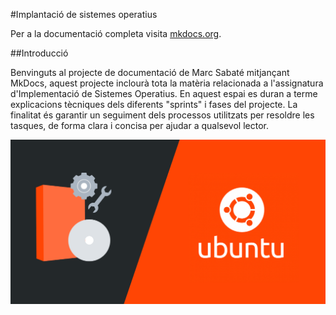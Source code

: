 #Implantació de sistemes operatius

Per a la documentació completa visita [mkdocs.org](https://www.mkdocs.org).

##Introducció

Benvinguts al projecte de documentació de Marc Sabaté mitjançant MkDocs, aquest projecte inclourà tota la matèria relacionada a l'assignatura d'Implementació de Sistemes Operatius. En aquest espai es duran a terme explicacions tècniques dels diferents "sprints" i fases del projecte. La finalitat és garantir un seguiment dels processos utilitzats per resoldre les tasques, de forma clara i concisa per ajudar a qualsevol lector.

![Ubuntu](instalacion-ubuntu-t1.png) 

